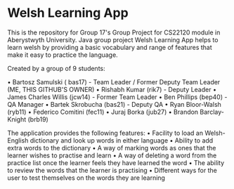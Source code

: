 # Welsh Learning App
This is the repository for Group 17's Group Project for CS22120 module in Aberystwyth University.
Java group project Welsh Learning App helps to learn welsh by providing a basic vocabulary and range of features that make it easy to practice the language.

Created by a group of 9 students:

• Bartosz Samulski ( bas17) - Team Leader / Former Deputy Team Leader (ME, THIS GITHUB'S OWNER)
• Rishabh Kumar (rik7) - Deputy Leader
• James Charles Willis (jcw14) - Former Team Leader
• Ben Phillips (bep40) - QA Manager
• Bartek Skrobucha (bas21) - Deputy QA
• Ryan Bloor-Walsh (ryb11)
• Federico Comitini (fec11)
• Juraj Borka (jub27)
• Brandon Barclay-Knight (brb19)

The application provides the following features:
• Facility to load an Welsh-English dictionary and look up words in either language
• Ability to add extra words to the dictionary
• A way of marking words as ones that the learner wishes to practise and learn
• A way of deleting a word from the practice list once the learner feels they have learned the word
• The ability to review the words that the learner is practising
• Different ways for the user to test themselves on the words they are learning
